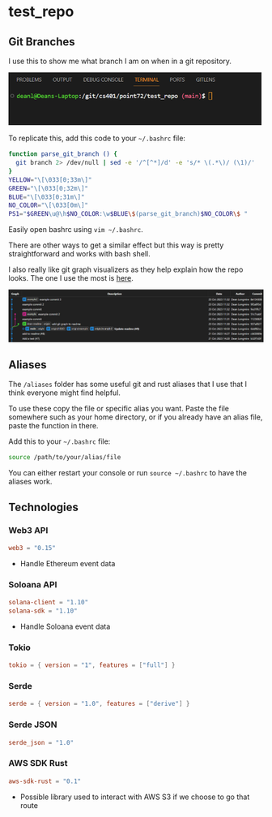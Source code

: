 # test_repo
## Git Branches
I use this to show me what branch I am on when in a git repository.

<img src="./images/branch-image.png" alt="screenshot" width="500"/>

To replicate this, add this code to your `~/.bashrc` file:
```sh
function parse_git_branch () {
  git branch 2> /dev/null | sed -e '/^[^*]/d' -e 's/* \(.*\)/ (\1)/'
}
YELLOW="\[\033[0;33m\]"
GREEN="\[\033[0;32m\]"
BLUE="\[\033[0;31m\]"
NO_COLOR="\[\033[0m\]"
PS1="$GREEN\u@\h$NO_COLOR:\w$BLUE\$(parse_git_branch)$NO_COLOR\$ "
```
Easily open bashrc using `vim ~/.bashrc`.

There are other ways to get a similar effect but this way is pretty straightforward and works with bash shell.

I also really like git graph visualizers as they help explain how the repo looks. The one I use the most is [here](https://marketplace.visualstudio.com/items?itemName=mhutchie.git-graph).

<img src="./images/graph-image.png" alt="screenshot" width="900"/>

## Aliases
The `/aliases` folder has some useful git and rust aliases that I use that I think everyone might find helpful.

To use these copy the file or specific alias you want. Paste the file somewhere such as your home directory, or if you already have an alias file, paste the function in there. 

Add this to your `~/.bashrc` file:
```sh
source /path/to/your/alias/file
```

You can either restart your console or run `source ~/.bashrc` to have the aliases work.

## Technologies

### Web3 API

```toml
web3 = "0.15"
```

- Handle Ethereum event data

### Soloana API

```toml
solana-client = "1.10"
solana-sdk = "1.10"
```

- Handle Soloana event data

### Tokio

```toml
tokio = { version = "1", features = ["full"] }
```

### Serde

```toml
serde = { version = "1.0", features = ["derive"] }
```

### Serde JSON

```toml
serde_json = "1.0"
```

### AWS SDK Rust

```toml
aws-sdk-rust = "0.1"
```

- Possible library used to interact with AWS S3 if we choose to go that route
